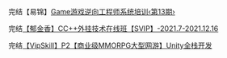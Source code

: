 完结【易锦】[Game游戏逆向工程师系统培训‹第13期›](https://ke.yijincc.com/series/XL100125xxxxxx)

完结[【郁金香】CC++外挂技术在线班【SVIP】-2021.7-2021.12.16](https://www.yjxsoft.com/forum.php?mod=viewthread&tid=2384&extra=page=1)

完结[【VipSkill】P2【商业级MMORPG大型网游】Unity全栈开发](https://ke.qq.com/course/329046)

